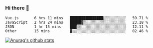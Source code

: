### Hi there 👋



<!--
**webB1an/webB1an** is a ✨ _special_ ✨ repository because its `README.md` (this file) appears on your GitHub profile.

Here are some ideas to get you started:

- 🔭 I’m currently working on ...
- 🌱 I’m currently learning ...
- 👯 I’m looking to collaborate on ...
- 🤔 I’m looking for help with ...
- 💬 Ask me about ...
- 📫 How to reach me: ...
- 😄 Pronouns: ...
- ⚡ Fun fact: ...
-->

<!--START_SECTION:waka-->

```text
Vue.js       6 hrs 11 mins   ███████████████░░░░░░░░░░   59.71 %
JavaScript   2 hrs 24 mins   █████▓░░░░░░░░░░░░░░░░░░░   23.18 %
JSON         1 hr 15 mins    ███░░░░░░░░░░░░░░░░░░░░░░   12.11 %
Other        15 mins         ▓░░░░░░░░░░░░░░░░░░░░░░░░   02.46 %
```

<!--END_SECTION:waka-->


[![Anurag's github stats](https://github-readme-stats.vercel.app/api?username=webB1an&show_icons=true&theme=radical)](https://github.com/anuraghazra/github-readme-stats)

